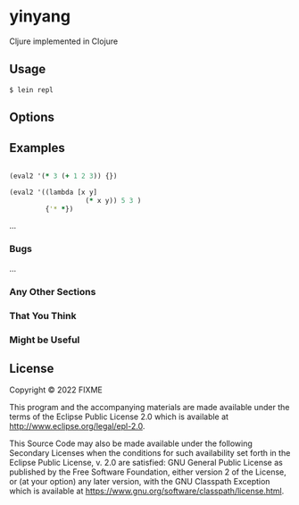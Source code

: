 # yinyang

Cljure implemented in Clojure


## Usage


    $ lein repl
 
## Options

## Examples
```clojure

(eval2 '(* 3 (+ 1 2 3)) {})

(eval2 '((lambda [x y]
                   (* x y)) 5 3 )
         {'* *})

```

...

### Bugs

...

### Any Other Sections
### That You Think
### Might be Useful

## License

Copyright © 2022 FIXME

This program and the accompanying materials are made available under the
terms of the Eclipse Public License 2.0 which is available at
http://www.eclipse.org/legal/epl-2.0.

This Source Code may also be made available under the following Secondary
Licenses when the conditions for such availability set forth in the Eclipse
Public License, v. 2.0 are satisfied: GNU General Public License as published by
the Free Software Foundation, either version 2 of the License, or (at your
option) any later version, with the GNU Classpath Exception which is available
at https://www.gnu.org/software/classpath/license.html.
